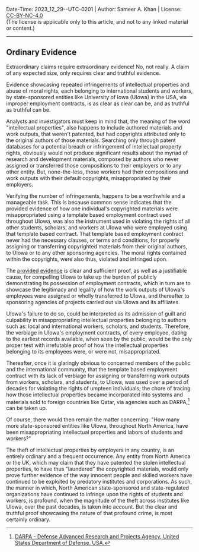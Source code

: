 Date-Time: 2023_12_29--UTC-0201 | Author: Sameer A. Khan | License: [CC-BY-NC-4.0](https://creativecommons.org/licenses/by-nc/4.0/deed.en) <br/>(The license is applicable only to this article, and not to any linked material or content.)

---
## Ordinary Evidence

Extraordinary claims require extraordinary evidence! No, not really. A claim of any expected size, only requires clear and truthful evidence.  

Evidence showcasing repeated infringements of intellectual properties and abuse of moral rights, each belonging to international students and workers, by state-sponsored entities like University of Iowa (UIowa) in the USA, via improper employment contracts, is as clear as clear can be, and as truthful as truthful can be. 

Analysts and investigators must keep in mind that, the meaning of the word "intellectual properties", also happens to include authored materials and work outputs, that weren't patented, but had copyrights attributed only to the original authors of those materials. Searching only through patent databases for a potential breach or infringement of intellectual property rights, obviously would not produce significant results about the myriad of research and development materials, composed by authors who never assigned or transferred those compositions to their employers or to any other entity. But, none-the-less, those workers had their compositions and work outputs with their default copyrights, misappropriated by their employers. 

Verifying the number of infringements, happens to be a worthwhile and a manageable task. This is because common sense indicates that the provided evidence of how one individual's copyrighted materials were misappropriated using a template based employment contract used throughout UIowa, was also the instrument used in violating the rights of all other students, scholars, and workers at UIowa who were employed using that template based contract. That template based employment contract never had the necessary clauses, or terms and conditions, for properly assigning or transferring copyrighted materials from their original authors, to UIowa or to any other sponsoring agencies. The moral rights contained within the copyrights, were also thus, violated and infringed upon.  

The [provided evidence](https://github.com/true-hindsight/long-overdue-justice/tree/main/reference/files) is clear and sufficient proof, as well as a justifiable cause, for compelling UIowa to take up the burden of publicly demonstrating its possession of employment contracts, which in turn are to showcase the legitimacy and legality of how the work outputs of UIowa's employees were assigned or wholly transferred to UIowa, and thereafter to sponsoring agencies of projects carried out via UIowa and its affiliates. 

UIowa's failure to do so, could be interpreted as its admission of guilt and culpability in misappropriating intellectual properties belonging to authors such as: local and international workers, scholars, and students. Therefore, the verbiage in UIowa's employment contracts, of every employee, dating to the earliest records available, when seen by the public, would be the only proper test with irrefutable proof of how the intellectual properties belonging to its employees were, or were not, misappropriated. 

Thereafter, once it is glaringly obvious to concerned members of the public and the international community, that the template based employment contract with its lack of verbiage for assigning or transferring work outputs from workers, scholars, and students, to UIowa, was used over a period of decades for violating the rights of umpteen individuals; the chore of tracing how those intellectual properties became incorporated into systems and materials sold to foreign countries like Qatar, via agencies such as DARPA,[^1] can be taken up. 

Of course, there would then remain the matter concerning: "How many more state-sponsored entities like UIowa, throughout North America, have been misappropriating intellectual properties and labors of students and workers?" 

The theft of intellectual properties by employers in any country, is an entirely ordinary and a frequent occurrence. Any entity from North America or the UK, which may claim that they have patented the stolen intellectual properties, to have thus "laundered" the copyrighted materials, would only prove further evidence of the way innocent people and skilled workers have continued to be exploited by predatory institutes and corporations. As such, the manner in which, North American state-sponsored and state-regulated organizations have continued to infringe upon the rights of students and workers, is profound, when the magnitude of the theft across institutes like UIowa, over the past decades, is taken into account. But the clear and truthful proof showcasing the nature of that profound crime, is most certainly ordinary. 


[^1]: [DARPA - Defense Advanced Research and Projects Agency, United States Department of Defense, USA.](https://en.wikipedia.org/wiki/DARPA) 